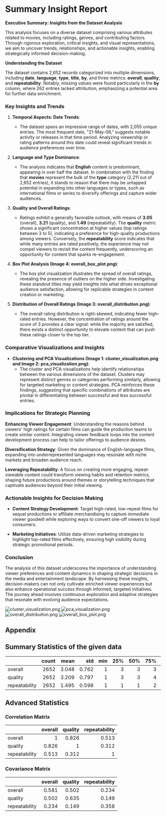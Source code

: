 # Summary Insight Report

**Executive Summary: Insights from the Dataset Analysis**

This analysis focuses on a diverse dataset comprising various attributes related to movies, including ratings, genres, and contributing factors. Through rigorous exploration, critical insights, and visual representations, we aim to uncover trends, relationships, and actionable insights, enabling strategically informed decision-making.

**Understanding the Dataset**

The dataset contains 2,652 records categorized into multiple dimensions, including **date**, **language**, **type**, **title**, **by**, and three metrics: **overall**, **quality**, and **repeatability**. Notably, missing values were found particularly in the **by** column, where 262 entries lacked attribution, emphasizing a potential area for further data enrichment. 

### **Key Insights and Trends**

1. **Temporal Aspects: Date Trends**:
   - The dataset spans an impressive range of dates, with 2,055 unique entries. The most frequent date, "21-May-06," suggests notable activity or releases in that time period. Analyzing viewership or rating patterns around this date could reveal significant trends in audience preferences over time.

2. **Language and Type Dominance**:
   - The analysis indicates that **English** content is predominant, appearing in over half the dataset. In combination with the finding that **movies** represent the bulk of the **type** category (2,211 out of 2,652 entries), it stands to reason that there may be untapped potential in expanding into other languages or types, such as international films or series to diversify offerings and capture wider audiences.

3. **Quality and Overall Ratings**:
   - Ratings exhibit a generally favorable outlook, with means of **3.05** (overall), **3.21** (quality), and **1.49** (repeatability). The **quality** metric shows a significant concentration at higher values (top ratings between 3 to 5), indicating a preference for high-quality productions among viewers. Conversely, the **repeatability** score indicates that while many entries are rated positively, the experience may not compel viewers to revisit the content frequently, underscoring an opportunity for content that sparks re-engagement.

4. **Box Plot Analysis (Image 4: overall_box_plot.png)**:
   - The box plot visualization illustrates the spread of overall ratings, revealing the presence of outliers on the higher side. Investigating these standout titles may yield insights into what drives exceptional audience satisfaction, allowing for replicable strategies in content creation or marketing.

5. **Distribution of Overall Ratings (Image 3: overall_distribution.png)**:
   - The overall rating distribution is right-skewed, indicating fewer high-rated entries. However, the concentration of ratings around the score of 3 provides a clear signal: while the majority are satisfied, there exists a distinct opportunity to elevate content that can push these ratings closer to the top tier.

### **Comparative Visualizations and Insights**

- **Clustering and PCA Visualizations (Image 1: cluster_visualization.png and Image 2: pca_visualization.png)**:
   - The cluster and PCA visualizations help identify relationships between the various dimensions of the dataset. Clusters may represent distinct genres or categories performing similarly, allowing for targeted marketing or content strategies. PCA reinforces these findings, suggesting that specific combinations of attributes are pivotal in differentiating between successful and less successful entries. 

### **Implications for Strategic Planning**

**Enhancing Viewer Engagement**:
Understanding the reasons behind viewers' high ratings for certain films can guide the production teams to create similar content. Integrating viewer feedback loops into the content development process can help to tailor offerings to audience desires.

**Diversification Strategy**:
Given the dominance of English-language films, expanding into underrepresented languages may resonate with niche markets and broaden audience reach.

**Leveraging Repeatability**: 
A focus on creating more engaging, repeat-viewable content could transform viewing habits and retention metrics, shaping future productions around themes or storytelling techniques that captivate audiences beyond their initial viewing.

### **Actionable Insights for Decision Making**

- **Content Strategy Development**: Target high-rated, low-repeat films for sequel productions or affiliate merchandising to capture immediate viewer goodwill while exploring ways to convert one-off viewers to loyal consumers.
  
- **Marketing Initiatives**: Utilize data-driven marketing strategies to highlight top-rated films effectively, ensuring high visibility during strategic promotional periods.

### **Conclusion**

The analysis of this dataset underscores the importance of understanding viewer preferences and content dynamics in shaping strategic decisions in the media and entertainment landscape. By harnessing these insights, decision-makers can not only cultivate enriched viewer experiences but also enhance operational success through informed, targeted initiatives. The journey ahead involves continuous exploration and adaptive strategies that resonate with evolving audience expectations.

![cluster_visualization.png](cluster_visualization.png)
![pca_visualization.png](pca_visualization.png)
![overall_distribution.png](overall_distribution.png)
![overall_box_plot.png](overall_box_plot.png)
## Appendix 
## Summary Statistics of the given data
|               |   count |   mean |   std |   min |   25% |   50% |   75% |   max |
|:--------------|--------:|-------:|------:|------:|------:|------:|------:|------:|
| overall       |    2652 |  3.048 | 0.762 |     1 |     3 |     3 |     3 |     5 |
| quality       |    2652 |  3.209 | 0.797 |     1 |     3 |     3 |     4 |     5 |
| repeatability |    2652 |  1.495 | 0.598 |     1 |     1 |     1 |     2 |     3 |

## Advanced Statistics
### Correlation Matrix
|               |   overall |   quality |   repeatability |
|:--------------|----------:|----------:|----------------:|
| overall       |     1     |     0.826 |           0.513 |
| quality       |     0.826 |     1     |           0.312 |
| repeatability |     0.513 |     0.312 |           1     |

### Covariance Matrix
|               |   overall |   quality |   repeatability |
|:--------------|----------:|----------:|----------------:|
| overall       |     0.581 |     0.502 |           0.234 |
| quality       |     0.502 |     0.635 |           0.149 |
| repeatability |     0.234 |     0.149 |           0.358 |

